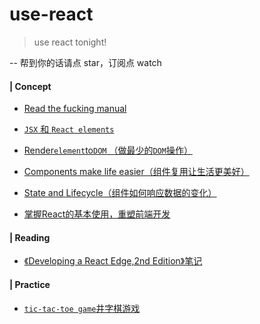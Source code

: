 # use-react
> use react tonight!

-- 帮到你的话请点 star，订阅点 watch

#### | Concept

- [Read the fucking manual](https://github.com/pluscai/use-react/blob/master/Docs.md)

- [`JSX` 和 `React elements`](https://github.com/pluscai/use-react/issues/2)
- [Render`element`to`DOM` （做最少的`DOM`操作）](https://github.com/pluscai/use-react/issues/3)
- [Components make life easier（组件复用让生活更美好）](https://github.com/pluscai/use-react/issues/4)
- [State and Lifecycle（组件如何响应数据的变化）](https://github.com/pluscai/use-react/issues/5)

- [掌握React的基本使用，重塑前端开发](https://github.com/pluscai/use-react/issues/13)

#### | Reading

- [《Developing a React Edge,2nd Edition》笔记](https://github.com/pluscai/use-react/blob/master/developing-a-react-edge.md)

#### | Practice

- [`tic-tac-toe game`井字棋游戏](https://github.com/pluscai/tic-tac-toe-game)
